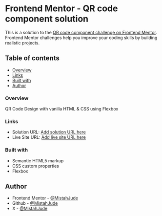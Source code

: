# Frontend Mentor - QR code component solution

This is a solution to the [QR code component challenge on Frontend Mentor](https://www.frontendmentor.io/challenges/qr-code-component-iux_sIO_H). Frontend Mentor challenges help you improve your coding skills by building realistic projects.

## Table of contents

- [Overview](#overview)
- [Links](#links)
- [Built with](#built-with)
- [Author](#author)

### Overview

QR Code Design with vanilla HTML & CSS using Flexbox

### Links

- Solution URL: [Add solution URL here](https://your-solution-url.com)
- Live Site URL: [Add live site URL here](https://your-live-site-url.com)

### Built with

- Semantic HTML5 markup
- CSS custom properties
- Flexbox

## Author

- Frontend Mentor - [@MistahJude](https://www.frontendmentor.io/profile/MistahJude)
- Github - [@MistahJude](https://github.com/MistahJude)
- X - [@MistahJude](https://x.com/MistahJude)